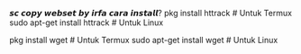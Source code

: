 𝙨𝙘 𝙘𝙤𝙥𝙮 𝙬𝙚𝙗𝙨𝙚𝙩 𝙗𝙮 𝙞𝙧𝙛𝙖 𝙘𝙖𝙧𝙖 𝙞𝙣𝙨𝙩𝙖𝙡𝙡? 
pkg install httrack       # Untuk Termux
sudo apt-get install httrack  # Untuk Linux

pkg install wget       # Untuk Termux
sudo apt-get install wget  # Untuk Linux
